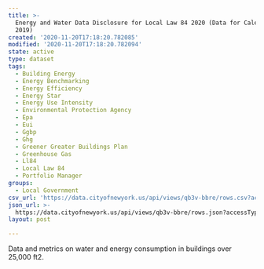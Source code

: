 ```yaml
---
title: >-
  Energy and Water Data Disclosure for Local Law 84 2020 (Data for Calendar Year
  2019)
created: '2020-11-20T17:18:20.782085'
modified: '2020-11-20T17:18:20.782094'
state: active
type: dataset
tags:
  - Building Energy
  - Energy Benchmarking
  - Energy Efficiency
  - Energy Star
  - Energy Use Intensity
  - Environmental Protection Agency
  - Epa
  - Eui
  - Ggbp
  - Ghg
  - Greener Greater Buildings Plan
  - Greenhouse Gas
  - Ll84
  - Local Law 84
  - Portfolio Manager
groups:
  - Local Government
csv_url: 'https://data.cityofnewyork.us/api/views/qb3v-bbre/rows.csv?accessType=DOWNLOAD'
json_url: >-
  https://data.cityofnewyork.us/api/views/qb3v-bbre/rows.json?accessType=DOWNLOAD
layout: post

---
```

Data and metrics on water and energy consumption in buildings over 25,000 ft2.
